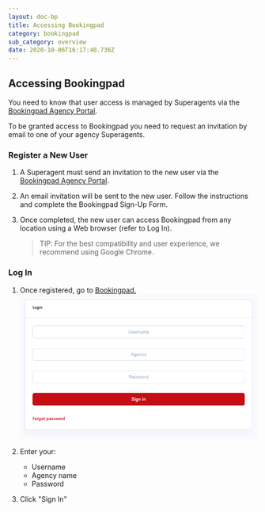 ```yaml
---
layout: doc-bp
title: Accessing Bookingpad
category: bookingpad
sub_category: overview
date: 2020-10-06T16:17:40.736Z
---
```

## Accessing Bookingpad

You need to know that user access is managed by Superagents via the [Bookingpad Agency Portal](https://agency.bookingpad.app/).

To be granted access to Bookingpad you need to request an invitation by email to one of your agency Superagents.

### Register a New User

1. A Superagent must send an invitation to the new user via the [Bookingpad Agency Portal](https://agency.bookingpad.app/).
2. An email invitation will be sent to the new user. Follow the instructions and complete the Bookingpad Sign-Up Form.
3. Once completed, the new user can access Bookingpad from any location using a Web browser (refer to Log In).

   > TIP: For the best compatibility and user experience, we recommend
   > using Google Chrome.

### Log In

1. Once registered, go to [Bookingpad.](https://web.bookingpad.app/)
   ![Log in screen of Bookingpad](/assets/uploads/bp-login.png)
2. Enter your:

   * Username
   * Agency name
   * Password
3. Click "Sign In"